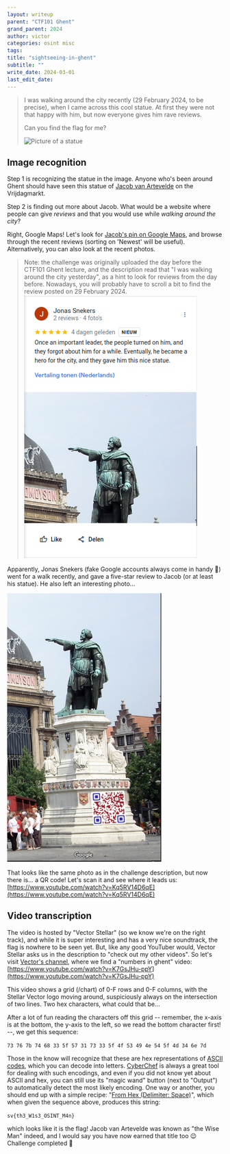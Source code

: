 ```yaml
---
layout: writeup
parent: "CTF101 Ghent"
grand_parent: 2024
author: victor
categories: osint misc
tags: 
title: "sightseeing-in-ghent"
subtitle: ""
write_date: 2024-03-01
last_edit_date:
---
```


> I was walking around the city recently (29 February 2024, to be precise), when I came across this cool statue. 
> At first they were not that happy with him, but now everyone gives him rave reviews.
>
> Can you find the flag for me?
> 
> <img src="https://play.stellarvector.be/files/93dfbeff12e6f9ea40af928864de01a9/big_guy.jpeg" width="360" alt="Picture of a statue">

## Image recognition

Step 1 is recognizing the statue in the image. 
Anyone who's been around Ghent should have seen this statue of [Jacob van Artevelde](https://en.wikipedia.org/wiki/Jacob_van_Artevelde) on the Vrijdagmarkt.

Step 2 is finding out more about Jacob. 
What would be a website where people can give *reviews* and that you would use while *walking around the city*?

Right, Google Maps! 
Let's look for [Jacob's pin on Google Maps](https://maps.app.goo.gl/fwfxm5mCb7DUm8YQ6), and browse through the recent reviews (sorting on 'Newest' will be useful). 
Alternatively, you can also look at the recent photos. 

> Note: the challenge was originally uploaded the day before the CTF101 Ghent lecture, and the description read that "I was walking around the city yesterday", as a hint to look for reviews from the day before. Nowadays, you will probably have to scroll a bit to find the review posted on 29 February 2024.
![Google Maps review for Jacob van Artevelde](/assets/images/2024/ctf101-ghent/sightseeing-in-ghent-screenshot1.png)

Apparently, Jonas Snekers (fake Google accounts always come in handy 👀) went for a walk recently, and gave a five-star review to Jacob (or at least his statue). 
He also left an interesting photo...

<img src="/assets/images/2024/ctf101-ghent/sightseeing-in-ghent-photo2.png" width="360" alt="Photo of the Jacob van Artevelde statue with a QR code">

That looks like the same photo as in the challenge description, but now there is... a QR code! 
Let's scan it and see where it leads us: [https://www.youtube.com/watch?v=Kq5RV14D6qE](https://www.youtube.com/watch?v=Kq5RV14D6qE)

## Video transcription
The video is hosted by "Vector Stellar" (so we know we're on the right track), and while it is super interesting and has a very nice soundtrack, the flag is nowhere to be seen yet.
But, like any good YouTuber would, Vector Stellar asks us in the description to "check out my other videos". 
So let's visit [Vector's channel](https://www.youtube.com/@VectorStellar), where we find a "numbers in ghent" video: [https://www.youtube.com/watch?v=K7GsJHu-ppY](https://www.youtube.com/watch?v=K7GsJHu-ppY)

This video shows a grid (/chart) of 0-F rows and 0-F columns, with the Stellar Vector logo moving around, suspiciously always on the intersection of two lines. 
Two hex characters, what could that be...

After a lot of fun reading the characters off this grid -- remember, the x-axis is at the bottom, the y-axis to the left, so we read the bottom character first! --, we get this sequence:

`73 76 7b 74 68 33 5f 57 31 73 33 5f 4f 53 49 4e 54 5f 4d 34 6e 7d`

Those in the know will recognize that these are hex representations of [ASCII codes](https://en.wikipedia.org/wiki/ASCII), which you can decode into letters.
[CyberChef](https://gchq.github.io/CyberChef/) is always a great tool for dealing with such encodings, and even if you did not know yet about ASCII and hex, you can still use its "magic wand" button (next to "Output") to automatically detect the most likely encoding. 
One way or another, you should end up with a simple recipe: "[From Hex (Delimiter: Space)](https://gchq.github.io/CyberChef/#recipe=From_Hex('Auto')&input=NzMgNzYgN2IgNzQgNjggMzMgNWYgNTcgMzEgNzMgMzMgNWYgNGYgNTMgNDkgNGUgNTQgNWYgNGQgMzQgNmUgN2Q)", which when given the sequence above, produces this string:

`sv{th3_W1s3_OSINT_M4n}`

which looks like it is the flag! Jacob van Artevelde was known as "the Wise Man" indeed, and I would say you have now earned that title too 😉 Challenge completed 👊
